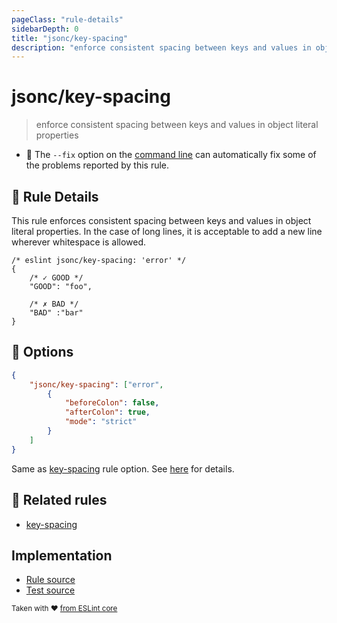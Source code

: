 ```yaml
---
pageClass: "rule-details"
sidebarDepth: 0
title: "jsonc/key-spacing"
description: "enforce consistent spacing between keys and values in object literal properties"
---
```

# jsonc/key-spacing

> enforce consistent spacing between keys and values in object literal properties

- :wrench: The `--fix` option on the [command line](https://eslint.org/docs/user-guide/command-line-interface#fixing-problems) can automatically fix some of the problems reported by this rule.

## :book: Rule Details

This rule enforces consistent spacing between keys and values in object literal properties. In the case of long lines, it is acceptable to add a new line wherever whitespace is allowed.

<eslint-code-block fix>

<!-- eslint-skip -->

```json5
/* eslint jsonc/key-spacing: 'error' */
{
    /* ✓ GOOD */
    "GOOD": "foo",

    /* ✗ BAD */
    "BAD" :"bar"
}
```

</eslint-code-block>

## :wrench: Options

```json
{
    "jsonc/key-spacing": ["error",
        {
            "beforeColon": false,
            "afterColon": true,
            "mode": "strict"
        }
    ]
}
```

Same as [key-spacing] rule option. See [here](https://eslint.org/docs/rules/key-spacing#options) for details. 

## :couple: Related rules

- [key-spacing]

[key-spacing]: https://eslint.org/docs/rules/key-spacing

## Implementation

- [Rule source](https://github.com/ota-meshi/eslint-plugin-jsonc/blob/master/lib/rules/key-spacing.ts)
- [Test source](https://github.com/ota-meshi/eslint-plugin-jsonc/blob/master/tests/lib/rules/key-spacing.js)

<sup>Taken with ❤️ [from ESLint core](https://eslint.org/docs/rules/key-spacing)</sup>
